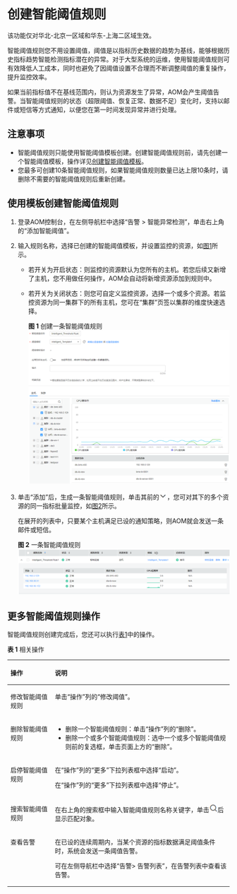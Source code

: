 # 创建智能阈值规则<a name="aom_02_0036"></a>

该功能仅对华北-北京一区域和华东-上海二区域生效。

智能阈值规则您不用设置阈值，阈值是以指标历史数据的趋势为基线，能够根据历史指标趋势智能检测指标潜在的异常。对于大型系统的运维，使用智能阈值规则可有效降低人工成本，同时也避免了因阈值设置不合理而不断调整阈值的重复操作，提升监控效率。

如果当前指标值不在基线范围内，则认为资源发生了异常，AOM会产生阈值告警。当智能阈值规则的状态（超限阈值、恢复正常、数据不足）变化时，支持以邮件或短信等方式通知，以便您在第一时间发现异常并进行处理。

## 注意事项<a name="zh-cn_topic_0169698279_section3342415162811"></a>

-   智能阈值规则只能使用智能阈值模板创建。创建智能阈值规则前，请先创建一个智能阈值模板，操作详见[创建智能阈值模板](创建智能阈值模板.md)。
-   您最多可创建10条智能阈值规则，如果智能阈值规则数量已达上限10条时，请删除不需要的智能阈值规则后重新创建。

## 使用模板创建智能阈值规则<a name="zh-cn_topic_0169698279_section775917213398"></a>

1.  登录AOM控制台，在左侧导航栏中选择“告警 \> 智能异常检测”，单击右上角的“添加智能阈值”。
2.  输入规则名称，选择已创建的智能阈值模板，并设置监控的资源，如[图1](#fig5559832126)所示。
    -   若开关为开启状态：则监控的资源默认为您所有的主机。若您后续又新增了主机，您不用做任何操作，AOM会自动将新增资源添加到规则中。
    -   若开关为关闭状态：则您可自定义监控资源，选择一个或多个资源。若监控资源为同一集群下的所有主机，您可在“集群”页签以集群的维度快速选择。

        **图 1**  创建一条智能阈值规则<a name="fig5559832126"></a>  
        ![](figures/创建一条智能阈值规则.png "创建一条智能阈值规则")

3.  单击“添加”后，生成一条智能阈值规则，单击其前的![](figures/icon-down-arrow-3.jpg)，您可对其下的多个资源的同一指标批量监控，如[图2](#fig1819815364317)所示。

    在展开的列表中，只要某个主机满足已设的通知策略，则AOM就会发送一条邮件或短信。

    **图 2**  一条智能阈值规则<a name="fig1819815364317"></a>  
    ![](figures/一条智能阈值规则.png "一条智能阈值规则")


## 更多智能阈值规则操作<a name="zh-cn_topic_0169698279_s5985bf5a962943679175bb6a599faf11"></a>

智能阈值规则创建完成后，您还可以执行[表1](#zh-cn_topic_0169698279_table289773015816)中的操作。

**表 1**  相关操作

<a name="zh-cn_topic_0169698279_table289773015816"></a>
<table><thead align="left"><tr id="zh-cn_topic_0169698279_row1089753013810"><th class="cellrowborder" valign="top" width="20%" id="mcps1.2.3.1.1"><p id="zh-cn_topic_0169698279_p989717309813"><a name="zh-cn_topic_0169698279_p989717309813"></a><a name="zh-cn_topic_0169698279_p989717309813"></a>操作</p>
</th>
<th class="cellrowborder" valign="top" width="80%" id="mcps1.2.3.1.2"><p id="zh-cn_topic_0169698279_p15897830387"><a name="zh-cn_topic_0169698279_p15897830387"></a><a name="zh-cn_topic_0169698279_p15897830387"></a>说明</p>
</th>
</tr>
</thead>
<tbody><tr id="zh-cn_topic_0169698279_row889712307814"><td class="cellrowborder" valign="top" width="20%" headers="mcps1.2.3.1.1 "><p id="zh-cn_topic_0169698279_p98971130485"><a name="zh-cn_topic_0169698279_p98971130485"></a><a name="zh-cn_topic_0169698279_p98971130485"></a>修改智能阈值规则</p>
</td>
<td class="cellrowborder" valign="top" width="80%" headers="mcps1.2.3.1.2 "><p id="zh-cn_topic_0169698279_p31097983114"><a name="zh-cn_topic_0169698279_p31097983114"></a><a name="zh-cn_topic_0169698279_p31097983114"></a>单击“操作”列的“修改阈值”。</p>
</td>
</tr>
<tr id="zh-cn_topic_0169698279_row58971630183"><td class="cellrowborder" valign="top" width="20%" headers="mcps1.2.3.1.1 "><p id="zh-cn_topic_0169698279_p58975306819"><a name="zh-cn_topic_0169698279_p58975306819"></a><a name="zh-cn_topic_0169698279_p58975306819"></a>删除智能阈值规则</p>
</td>
<td class="cellrowborder" valign="top" width="80%" headers="mcps1.2.3.1.2 "><a name="zh-cn_topic_0169698279_ul98211552932"></a><a name="zh-cn_topic_0169698279_ul98211552932"></a><ul id="zh-cn_topic_0169698279_ul98211552932"><li>删除一个智能阈值规则：单击“操作”列的“删除”。</li><li>删除一个或多个智能阈值规则：选中一个或多个智能阈值规则前的复选框，单击页面上方的“删除”。</li></ul>
</td>
</tr>
<tr id="zh-cn_topic_0169698279_row158974301886"><td class="cellrowborder" valign="top" width="20%" headers="mcps1.2.3.1.1 "><p id="zh-cn_topic_0169698279_p07715381847"><a name="zh-cn_topic_0169698279_p07715381847"></a><a name="zh-cn_topic_0169698279_p07715381847"></a>启停智能阈值规则</p>
</td>
<td class="cellrowborder" valign="top" width="80%" headers="mcps1.2.3.1.2 "><p id="zh-cn_topic_0169698279_p613165216295"><a name="zh-cn_topic_0169698279_p613165216295"></a><a name="zh-cn_topic_0169698279_p613165216295"></a>在“操作”列的“更多”下拉列表框中选择“启动”。</p>
<p id="zh-cn_topic_0169698279_p365534773314"><a name="zh-cn_topic_0169698279_p365534773314"></a><a name="zh-cn_topic_0169698279_p365534773314"></a>在“操作”列的“更多”下拉列表框中选择“停止”。</p>
</td>
</tr>
<tr id="zh-cn_topic_0169698279_row31821833243"><td class="cellrowborder" valign="top" width="20%" headers="mcps1.2.3.1.1 "><p id="zh-cn_topic_0169698279_p2897163011813"><a name="zh-cn_topic_0169698279_p2897163011813"></a><a name="zh-cn_topic_0169698279_p2897163011813"></a>搜索智能阈值规则</p>
</td>
<td class="cellrowborder" valign="top" width="80%" headers="mcps1.2.3.1.2 "><p id="zh-cn_topic_0169698279_p2583113611591"><a name="zh-cn_topic_0169698279_p2583113611591"></a><a name="zh-cn_topic_0169698279_p2583113611591"></a>在右上角的搜索框中输入智能阈值规则名称关键字，单击<a name="zh-cn_topic_0169698279_image2838659164914"></a><a name="zh-cn_topic_0169698279_image2838659164914"></a><span><img id="zh-cn_topic_0169698279_image2838659164914" src="figures/icon-search-4.png"></span>后显示匹配对象。</p>
</td>
</tr>
<tr id="zh-cn_topic_0169698279_row938673611152"><td class="cellrowborder" valign="top" width="20%" headers="mcps1.2.3.1.1 "><p id="zh-cn_topic_0169698279_p17386836141511"><a name="zh-cn_topic_0169698279_p17386836141511"></a><a name="zh-cn_topic_0169698279_p17386836141511"></a>查看告警</p>
</td>
<td class="cellrowborder" valign="top" width="80%" headers="mcps1.2.3.1.2 "><p id="zh-cn_topic_0169698279_p545816404365"><a name="zh-cn_topic_0169698279_p545816404365"></a><a name="zh-cn_topic_0169698279_p545816404365"></a>在已设的连续周期内，当某个资源的指标数据满足阈值条件时，系统会发送一条阈值告警。</p>
<p id="zh-cn_topic_0169698279_p153023815167"><a name="zh-cn_topic_0169698279_p153023815167"></a><a name="zh-cn_topic_0169698279_p153023815167"></a>可在左侧导航栏中选择“告警&gt; 告警列表”，在告警列表中查看该告警。</p>
</td>
</tr>
</tbody>
</table>


